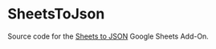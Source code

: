 # SheetsToJson
Source code for the [Sheets to JSON](https://www.jonkimbel.com/sheets-to-json) Google Sheets Add-On.
